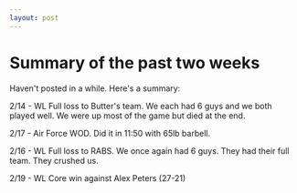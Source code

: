 ```yaml
---
layout: post
---
```


# Summary of the past two weeks

Haven't posted in a while. Here's a summary:  

2/14 - WL Full loss to Butter's team. We each had 6 guys and we both played well. We were up most of the game but died at the end.  

2/17 - Air Force WOD. Did it in 11:50 with 65lb barbell.  

2/16 - WL Full loss to RABS. We once again had 6 guys. They had their full team. They crushed us.  

2/19 - WL Core win against Alex Peters (27-21)
